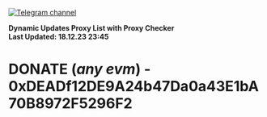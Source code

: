 [![Telegram channel](https://img.shields.io/endpoint?url=https://runkit.io/damiankrawczyk/telegram-badge/branches/master?url=https://t.me/n4z4v0d)](https://t.me/n4z4v0d) 

**Dynamic Updates Proxy List with Proxy Checker**  
**Last Updated: 18.12.23 23:45**

# DONATE (_any evm_) - 0xDEADf12DE9A24b47Da0a43E1bA70B8972F5296F2
